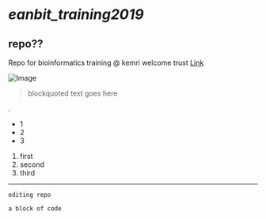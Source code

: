 # *eanbit_training2019*
## **repo??**
Repo for bioinformatics training @ kemri welcome trust
[Link](https://kemri-wellcome.org/2)

![Image](https://i1.wp.com/www.paisano-online.com/images/news/6063/bubby-the-misadventures-of-flapjack-wallpapers-1024x768__gallery.jpg?w=600)

<blockquote><p>blockquoted text goes here</p></blockquote>. 

* 1
* 2
* 3

1. first
2. second
3. third

---
`editing repo`

```a block of code```
